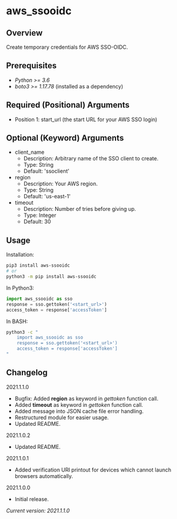 **aws_ssooidc**
===============

Overview
--------

Create temporary credentials for AWS SSO-OIDC.

Prerequisites
-------------

- *Python >= 3.6*
- *boto3 >= 1.17.78* (installed as a dependency)

Required (Positional) Arguments
-------------------------------

- Position 1: start_url (the start URL for your AWS SSO login)

Optional (Keyword) Arguments
----------------------------

- client_name
    - Description: Arbitrary name of the SSO client to create.
    - Type: String
    - Default: 'ssoclient'
- region
    - Description: Your AWS region.
    - Type: String
    - Default: 'us-east-1'
- timeout
    - Description: Number of tries before giving up.
    - Type: Integer
    - Default: 30

Usage
-----

Installation:

```bash
pip3 install aws-ssooidc
# or
python3 -m pip install aws-ssooidc

```

In Python3:

```python
import aws_ssooidc as sso
response = sso.gettoken('<start_url>')
access_token = response['accessToken']

```

In BASH:

```bash
python3 -c "
    import aws_ssooidc as sso
    response = sso.gettoken('<start_url>')
    access_token = response['accessToken']
"

```

Changelog
---------

2021.1.1.0

- Bugfix: Added **region** as keyword in *gettoken* function call.
- Added **timeout** as keyword in *gettoken* function call.
- Added message into JSON cache file error handling.
- Restructured module for easier usage.
- Updated README.

2021.1.0.2

- Updated README.

2021.1.0.1

- Added verification URI printout for devices which cannot launch browsers automatically.

2021.1.0.0

- Initial release.

*Current version: 2021.1.1.0*
